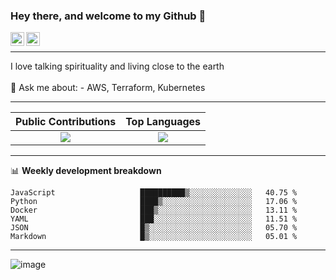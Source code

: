 ### Hey there, and welcome to my Github 👋

<a href="https://www.linkedin.com/in/ibrahiem-mohammad/" target="_blank">
  <img align="left" alt="Ibrahiem's LinkdeIn" width="22px" src="https://cdn.worldvectorlogo.com/logos/linkedin-icon-2.svg"/>
</a>
<a href="https://imohammd.netlify.app/" target="_blank">
  <img align="left" alt="Ibrahiem's Website" width="22px" src="https://cdn.worldvectorlogo.com/logos/netlify.svg"/>
</a>
<br>
<hr>
I love talking spirituality and living close to the earth
<br>
<br>
💬 Ask me about: 
- AWS, Terraform, Kubernetes

-------

Public Contributions             |  Top Languages
:-------------------------:|:-------------------------:
![](https://github-readme-stats.vercel.app/api?username=ibrahiem96&show_icons=true&count_private=true&bg_color=30,e96443,904e95&title_color=fff&text_color=fff)  |  ![](https://github-readme-stats.vercel.app/api/top-langs/?username=ibrahiem96&layout=compact&bg_color=30,e96443,904e95&title_color=fff&text_color=fff&hide=html,css)

-------
📊 **Weekly development breakdown**
<!--START_SECTION:waka-->

```text
JavaScript                   ██████████▒░░░░░░░░░░░░░░   40.75 %
Python                       ████▒░░░░░░░░░░░░░░░░░░░░   17.06 %
Docker                       ███▒░░░░░░░░░░░░░░░░░░░░░   13.11 %
YAML                         ███░░░░░░░░░░░░░░░░░░░░░░   11.51 %
JSON                         █▒░░░░░░░░░░░░░░░░░░░░░░░   05.70 %
Markdown                     █▒░░░░░░░░░░░░░░░░░░░░░░░   05.01 %
```

<!--END_SECTION:waka-->
-------





<!--Pokemon Sprite-->
![image](https://raw.githubusercontent.com/PokeAPI/sprites/master/sprites/pokemon/351.png)